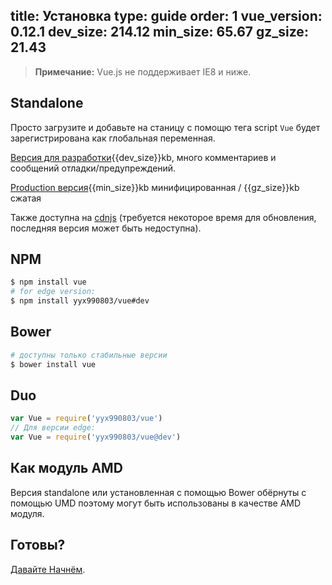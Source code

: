 title: Установка
type: guide
order: 1
vue_version: 0.12.1
dev_size: 214.12
min_size: 65.67
gz_size: 21.43
---

> **Примечание:** Vue.js не поддерживает IE8 и ниже.

## Standalone

Просто загрузите и добавьте на станицу с помощю тега script `Vue` будет зарегистрирована как глобальная переменная.

<div id="downloads">
<a class="button" href="https://raw.github.com/yyx990803/vue/{{vue_version}}/dist/vue.js" download>Версия для разработки</a><span class="light info">{{dev_size}}kb, много комментариев и сообщений отладки/предупреждений.</span>

<a class="button" href="https://raw.github.com/yyx990803/vue/{{vue_version}}/dist/vue.min.js" download>Production версия</a><span class="light info">{{min_size}}kb минифицированная / {{gz_size}}kb сжатая</span>
</div>

Также доступна на [cdnjs](//cdnjs.cloudflare.com/ajax/libs/vue/{{vue_version}}/vue.min.js) (требуется некоторое время для обновления, последняя версия может быть недоступна).

## NPM

``` bash
$ npm install vue
# for edge version:
$ npm install yyx990803/vue#dev
```

## Bower

``` bash
# доступны только стабильные версии
$ bower install vue
```

## Duo

```js
var Vue = require('yyx990803/vue')
// Для версии edge:
var Vue = require('yyx990803/vue@dev')
```

## Как модуль AMD 

Версия standalone или установленная с помощью Bower обёрнуты с помощью UMD поэтому могут быть использованы в качестве AMD модуля.

## Готовы?

[Давайте Начнём](/guide/).
